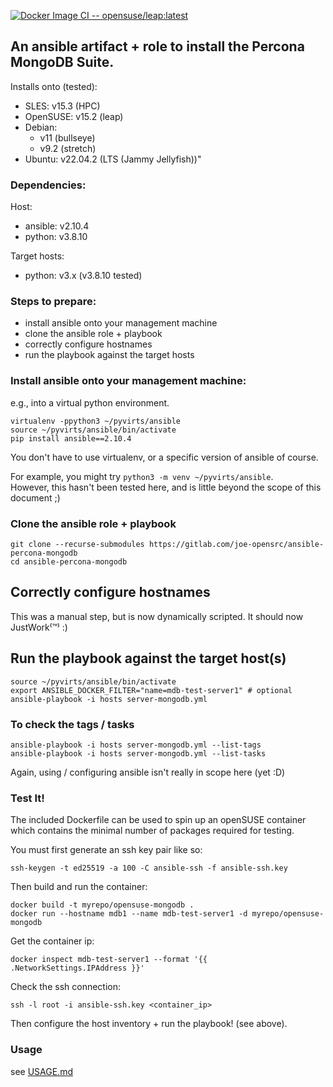 [![Docker Image CI -- opensuse/leap:latest](https://github.com/joe-opensrc/ansible-percona-mongodb/actions/workflows/docker-image.yml/badge.svg?branch=main)](https://github.com/joe-opensrc/ansible-percona-mongodb/actions/workflows/docker-image.yml)
## An ansible artifact + role to install the Percona MongoDB Suite.

Installs onto (tested):

- SLES:     v15.3 (HPC)
- OpenSUSE: v15.2 (leap)
- Debian:   
    - v11 (bullseye)
    - v9.2 (stretch)
- Ubuntu:   v22.04.2 (LTS (Jammy Jellyfish))"


### Dependencies:

Host:

- ansible: v2.10.4
- python:  v3.8.10

Target hosts:

- python:  v3.x (v3.8.10 tested)

### Steps to prepare:

- install ansible onto your management machine
- clone the ansible role + playbook
- correctly configure hostnames
- run the playbook against the target hosts

### Install ansible onto your management machine:

e.g., into a virtual python environment.  

```
virtualenv -ppython3 ~/pyvirts/ansible
source ~/pyvirts/ansible/bin/activate
pip install ansible==2.10.4
```

You don't have to use virtualenv, or a specific version of ansible of course.

For example, you might try `python3 -m venv ~/pyvirts/ansible`.</br>
However, this hasn't been tested here, and is little beyond the scope of this document ;)

### Clone the ansible role + playbook

```
git clone --recurse-submodules https://gitlab.com/joe-opensrc/ansible-percona-mongodb
cd ansible-percona-mongodb
```

## Correctly configure hostnames

This was a manual step, but is now dynamically scripted.
It should now JustWork⁽™⁾ :)


## Run the playbook against the target host(s)

```
source ~/pyvirts/ansible/bin/activate
export ANSIBLE_DOCKER_FILTER="name=mdb-test-server1" # optional 
ansible-playbook -i hosts server-mongodb.yml
```

### To check the tags / tasks

```
ansible-playbook -i hosts server-mongodb.yml --list-tags
ansible-playbook -i hosts server-mongodb.yml --list-tasks
```

Again, using / configuring ansible isn't really in scope here (yet :D)

### Test It!

The included Dockerfile can be used to spin up an openSUSE container </br>
which contains the minimal number of packages required for testing.

You must first generate an ssh key pair like so:

```
ssh-keygen -t ed25519 -a 100 -C ansible-ssh -f ansible-ssh.key
```

Then build and run the container:

```
docker build -t myrepo/opensuse-mongodb .
docker run --hostname mdb1 --name mdb-test-server1 -d myrepo/opensuse-mongodb 
```

Get the container ip:

```
docker inspect mdb-test-server1 --format '{{ .NetworkSettings.IPAddress }}'
```

Check the ssh connection:

```
ssh -l root -i ansible-ssh.key <container_ip>
```

Then configure the host inventory + run the playbook! (see above).

### Usage

see [USAGE.md](USAGE.md)
